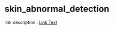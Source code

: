 # skin_abnormal_detection 
link description :
[Link Text](https://github.com/khanhvovan2002/skin_abnormal_detection/blob/main/ok.pdf)
